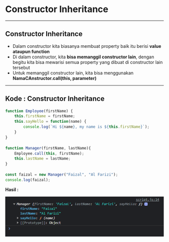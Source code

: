 # Constructor Inheritance

---

## Constructor Inheritance

- Dalam constructor kita biasanya membuat property baik itu berisi **value ataupun function**
- Di dalam constructor, kita **bisa memanggil constructor lain**, dengan begitu kita bisa mewarisi semua property yang dibuat di constructor lain tersebut
- Untuk memanggil constructor lain, kita bisa menggunakan **NamaCAnstructor.call(this, parameter)**

---

## Kode : Constructor Inheritance

```js
function Employee(firstName) {
    this.firstName = firstName;
    this.sayHello = function(name) {
        console.log(`Hi ${name}, my name is ${this.firstName}`);
    }
}

function Manager(firstName, lastName){
    Employee.call(this, firstName);
    this.lastName = lastName;
}

const faizal = new Manager("Faizal", "Al Farizi");
console.log(faizal);
```

**Hasil :**

![1](../assets/img/6/1.PNG)